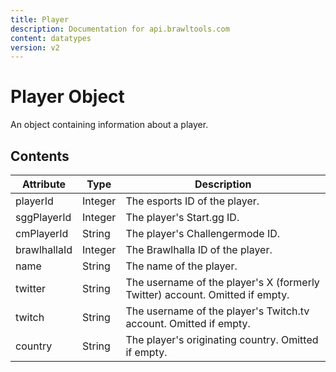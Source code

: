 ```yaml
---
title: Player
description: Documentation for api.brawltools.com
content: datatypes
version: v2
---
```


# Player Object

An object containing information about a player.

## Contents

| Attribute    | Type    | Description                                                  |
| ------------ | ------- | ------------------------------------------------------------ |
| playerId     | Integer | The esports ID of the player.                                |
| sggPlayerId  | Integer | The player's Start.gg ID.                                    |
| cmPlayerId   | String  | The player's Challengermode ID.                              |
| brawlhallaId | Integer | The Brawlhalla ID of the player.                             |
| name         | String  | The name of the player.                                      |
| twitter      | String  | The username of the player's X (formerly Twitter) account. Omitted if empty. |
| twitch       | String  | The username of the player's Twitch.tv account. Omitted if empty. |
| country      | String  | The player's originating country. Omitted if empty.          |
